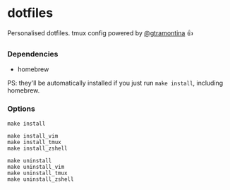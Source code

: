 dotfiles
========

Personalised dotfiles.
tmux config powered by [@gtramontina](https://github.com/gtramontina) :+1:

### Dependencies
* homebrew

PS: they'll be automatically installed if you just run `make install`, including
homebrew.

### Options

```
make install

make install_vim
make install_tmux
make install_zshell

make uninstall
make uninstall_vim
make uninstall_tmux
make uninstall_zshell
```
